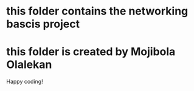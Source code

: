 # this folder contains the networking bascis project
# this folder is created by Mojibola Olalekan
Happy coding!
